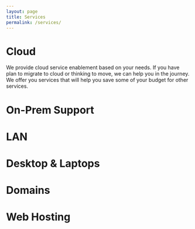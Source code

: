 ```yaml
---
layout: page
title: Services
permalink: /services/
---
```

<h1> Cloud</h1>

We provide cloud service enablement based on your needs. If you have plan to migrate to cloud or thinking to move, we can help you in the journey. We offer you services that will help you save some of your budget for other services.  

<h1>On-Prem Support</h1>

<h1>LAN</h1>

<h1>Desktop & Laptops</h1>

<h1>Domains</h1>

<h1>Web Hosting</h1>


